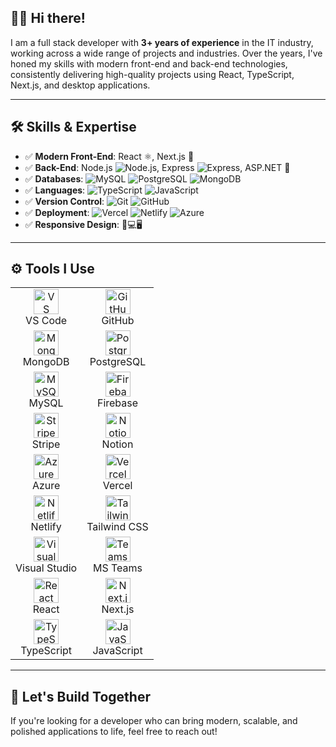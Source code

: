 ## 👨‍💻 Hi there!

I am a full stack developer with **3+ years of experience** in the IT industry, working across a wide range of projects and industries. Over the years, I've honed my skills with modern front-end and back-end technologies, consistently delivering high-quality projects using React, TypeScript, Next.js, and desktop applications.

---

## 🛠️ Skills & Expertise

- ✅ **Modern Front-End**: React ⚛️, Next.js 🔼
- ✅ **Back-End**: Node.js ![Node.js](https://img.shields.io/badge/Node.js-339933?style=flat&logo=nodedotjs&logoColor=white), Express ![Express](https://img.shields.io/badge/Express.js-000000?style=flat&logo=express&logoColor=white), ASP.NET 💠
- ✅ **Databases**: 
  ![MySQL](https://img.shields.io/badge/MySQL-4479A1?style=flat&logo=mysql&logoColor=white)
  ![PostgreSQL](https://img.shields.io/badge/PostgreSQL-4169E1?style=flat&logo=postgresql&logoColor=white)
  ![MongoDB](https://img.shields.io/badge/MongoDB-47A248?style=flat&logo=mongodb&logoColor=white)
- ✅ **Languages**: 
  ![TypeScript](https://img.shields.io/badge/TypeScript-3178C6?style=flat&logo=typescript&logoColor=white)
  ![JavaScript](https://img.shields.io/badge/JavaScript-F7DF1E?style=flat&logo=javascript&logoColor=black)
- ✅ **Version Control**: 
  ![Git](https://img.shields.io/badge/Git-F05032?style=flat&logo=git&logoColor=white)
  ![GitHub](https://img.shields.io/badge/GitHub-181717?style=flat&logo=github&logoColor=white)
- ✅ **Deployment**:
  ![Vercel](https://img.shields.io/badge/Vercel-000000?style=flat&logo=vercel&logoColor=white)
  ![Netlify](https://img.shields.io/badge/Netlify-00C7B7?style=flat&logo=netlify&logoColor=white)
  ![Azure](https://img.shields.io/badge/Azure-0078D4?style=flat&logo=microsoftazure&logoColor=white)
- ✅ **Responsive Design**: 📱💻🖥️

---

## ⚙️ Tools I Use

<table>
  <tr>
    <td align="center">
      <img src="https://cdn.simpleicons.org/visualstudiocode/007ACC" width="40" alt="VS Code"/><br/>VS Code
    </td>
    <td align="center">
      <img src="https://cdn.simpleicons.org/github/181717" width="40" alt="GitHub"/><br/>GitHub
    </td>
  </tr>
  <tr>
    <td align="center">
      <img src="https://cdn.simpleicons.org/mongodb/47A248" width="40" alt="MongoDB"/><br/>MongoDB
    </td>
    <td align="center">
      <img src="https://cdn.simpleicons.org/postgresql/4169E1" width="40" alt="PostgreSQL"/><br/>PostgreSQL
    </td>
  </tr>
  <tr>
    <td align="center">
      <img src="https://cdn.simpleicons.org/mysql/4479A1" width="40" alt="MySQL"/><br/>MySQL
    </td>
    <td align="center">
      <img src="https://cdn.simpleicons.org/firebase/FFCA28" width="40" alt="Firebase"/><br/>Firebase
    </td>
  </tr>
  <tr>
    <td align="center">
      <img src="https://cdn.simpleicons.org/stripe/008CDD" width="40" alt="Stripe"/><br/>Stripe
    </td>
    <td align="center">
      <img src="https://upload.wikimedia.org/wikipedia/commons/4/45/Notion_app_logo.png" width="40" alt="Notion"/><br/>Notion
    </td>
  </tr>
  <tr>
    <td align="center">
      <img src="https://cdn.simpleicons.org/microsoftazure/0078D4" width="40" alt="Azure"/><br/>Azure
    </td>
    <td align="center">
      <img src="https://cdn.simpleicons.org/vercel/000000" width="40" alt="Vercel"/><br/>Vercel
    </td>
  </tr>
  <tr>
    <td align="center">
      <img src="https://cdn.simpleicons.org/netlify/00C7B7" width="40" alt="Netlify"/><br/>Netlify
    </td>
    <td align="center">
      <img src="https://cdn.simpleicons.org/tailwindcss/06B6D4" width="40" alt="Tailwind CSS"/><br/>Tailwind CSS
    </td>
  </tr>
  <tr>
    <td align="center">
      <img src="https://upload.wikimedia.org/wikipedia/commons/5/59/Visual_Studio_Icon_2022.svg" width="40" alt="Visual Studio"/><br/>Visual Studio
    </td>
    <td align="center">
      <img src="https://upload.wikimedia.org/wikipedia/commons/4/44/Microsoft_Office_Teams_%282018–present%29.svg" width="40" alt="Teams"/><br/>MS Teams
    </td>
  </tr>
  <tr>
    <td align="center">
      <img src="https://cdn.simpleicons.org/react/61DAFB" width="40" alt="React"/><br/>React
    </td>
    <td align="center">
      <img src="https://cdn.simpleicons.org/nextdotjs/000000" width="40" alt="Next.js"/><br/>Next.js
    </td>
  </tr>
  <tr>
    <td align="center">
      <img src="https://cdn.simpleicons.org/typescript/3178C6" width="40" alt="TypeScript"/><br/>TypeScript
    </td>
    <td align="center">
      <img src="https://cdn.simpleicons.org/javascript/F7DF1E" width="40" alt="JavaScript"/><br/>JavaScript
    </td>
  </tr>
</table>

---

## 🚀 Let's Build Together

If you're looking for a developer who can bring modern, scalable, and polished applications to life, feel free to reach out!
